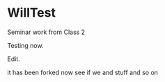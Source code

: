 WillTest
========

Seminar work from Class 2 

Testing now. 

Edit.

it has been forked now see if we and stuff and so on
